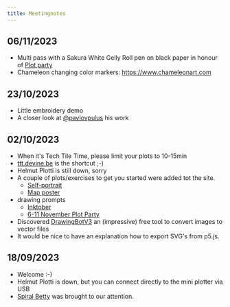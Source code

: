 ```yaml
---
title: Meetingnotes
---
```


## 06/11/2023

- Multi pass with a Sakura White Gelly Roll pen on black paper in honour of [Plot party](https://penplotterartwork.com/plotparty/)
- Chameleon changing color markers: <https://www.chameleonart.com>

## 23/10/2023

- Little embroidery demo
- A closer look at [@pavlovpulus](https://www.instagram.com/p/CyURVcqL3Zv/) his work

## 02/10/2023

- When it's Tech Tile Time, please limit your plots to 10-15min
- [ttt.devine.be](https://ttt.devine.be) is the shortcut ;-)
- Helmut Plotti is still down, sorry
- A couple of plots/exercises to get you started were added tot the site.
  - [Self-portrait](../plotter/Try%20it%20yourself/01-selfportrait.md)
  - [Map poster](../plotter/Try%20it%20yourself/02-mapposter.md)
- drawing prompts
  - [Inktober](https://inktober.com/rules)
  - [6-11 November Plot Party](https://penplotterartwork.com/plotparty/)
- Discovered [DrawingBotV3](https://github.com/SonarSonic/DrawingBotV3/) an (impressive) free tool to convert images to vector files
- It would be nice to have an explanation how to export SVG's from p5.js.

## 18/09/2023

- Welcome :-)
- Helmut Plotti is down, but you can connect directly to the mini plotter via USB
- [Spiral Betty](https://spiralbetty.com/) was brought to our attention.
